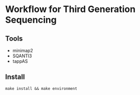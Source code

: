 # Workflow for Third Generation Sequencing 

## Tools

- minimap2
- SQANTI3
- tappAS

## Install

```shell
make install && make environment
```
